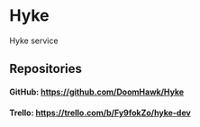 # Hyke
Hyke service

## Repositories
#### GitHub: https://github.com/DoomHawk/Hyke
#### Trello: https://trello.com/b/Fy9fokZo/hyke-dev